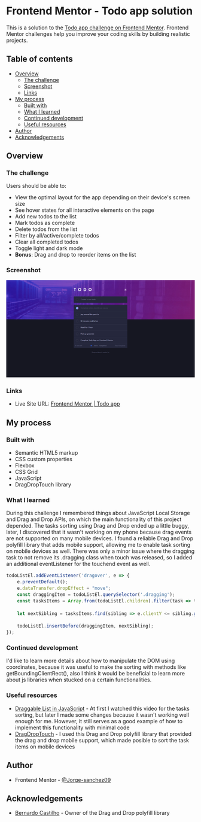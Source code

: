 # Frontend Mentor - Todo app solution

This is a solution to the [Todo app challenge on Frontend Mentor](https://www.frontendmentor.io/challenges/todo-app-Su1_KokOW). Frontend Mentor challenges help you improve your coding skills by building realistic projects. 

## Table of contents

- [Overview](#overview)
  - [The challenge](#the-challenge)
  - [Screenshot](#screenshot)
  - [Links](#links)
- [My process](#my-process)
  - [Built with](#built-with)
  - [What I learned](#what-i-learned)
  - [Continued development](#continued-development)
  - [Useful resources](#useful-resources)
- [Author](#author)
- [Acknowledgements](#acknowledgements)

## Overview

### The challenge

Users should be able to:

- View the optimal layout for the app depending on their device's screen size
- See hover states for all interactive elements on the page
- Add new todos to the list
- Mark todos as complete
- Delete todos from the list
- Filter by all/active/complete todos
- Clear all completed todos
- Toggle light and dark mode
- **Bonus**: Drag and drop to reorder items on the list

### Screenshot

![](./screenshot.png)

### Links

- Live Site URL: [Frontend Mentor | Todo app](https://jorge-sanchez09.github.io/todo-app-main/)

## My process

### Built with

- Semantic HTML5 markup
- CSS custom properties
- Flexbox
- CSS Grid
- JavaScript
- DragDropTouch library

### What I learned

During this challenge I remembered things about JavaScript Local Storage and Drag and Drop APIs, on which the main functionality of this project depended. 
The tasks sorting using Drag and Drop ended up a little buggy, later, I discovered that it wasn't working on my phone because drag events are not supported on many mobile devices. I found a reliable Drag and Drop polyfill library that adds mobile support, allowing me to enable task sorting on mobile devices as well. 
There was only a minor issue where the dragging task to not remove its .dragging class when touch was released, so I added an additional eventListener for the touchend event as well.

```js for the sorting
todoListEl.addEventListener('dragover', e => {
    e.preventDefault();
    e.dataTransfer.dropEffect = "move";
    const draggingItem = todoListEl.querySelector('.dragging');
    const tasksItems = Array.from(todoListEl.children).filter(task => task !== draggingItem);

    let nextSibling = tasksItems.find(sibling => e.clientY <= sibling.getBoundingClientRect().y);

    todoListEl.insertBefore(draggingItem, nextSibling);
});
```

### Continued development

I'd like to learn more details about how to manipulate the DOM using coordinates, because it was useful to make the sorting with methods like getBoundingClientRect(), also I think it would be beneficial to learn more about js libraries when stucked on a certain functionalities.


### Useful resources

- [Draggable List in JavaScript](https://www.youtube.com/watch?v=9HUlUnM3UG8&t=669s) - At first I watched this video for the tasks sorting, but later I made some changes because it wasn't working well enough for me. However, it still serves as a good example of how to implement this functionality with minimal code
- [DragDropTouch](https://github.com/Bernardo-Castilho/dragdroptouch) - I used this Drag and Drop polyfill library that provided the drag and drop mobile support, which made posible to sort the task items on mobile devices

## Author
- Frontend Mentor - [@Jorge-sanchez09](https://www.frontendmentor.io/profile/Jorge-sanchez09)

## Acknowledgements
- [Bernardo Castilho](https://github.com/Bernardo-Castilho) - Owner of the Drag and Drop polyfill library